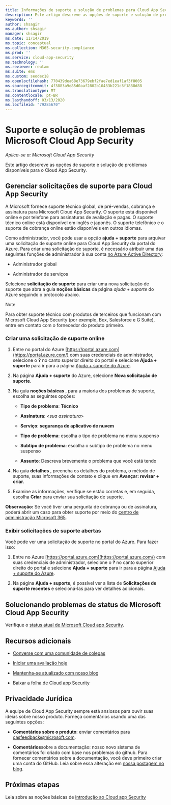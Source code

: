 ```yaml
---
title: Informações de suporte e solução de problemas para Cloud App Security
description: Este artigo descreve as opções de suporte e solução de problemas para Microsoft Cloud App Security
keywords: ''
author: shsagir
ms.author: shsagir
manager: shsagir
ms.date: 11/14/2019
ms.topic: conceptual
ms.collection: M365-security-compliance
ms.prod: ''
ms.service: cloud-app-security
ms.technology: ''
ms.reviewer: reutam
ms.suite: ems
ms.custom: seodec18
ms.openlocfilehash: 770439dea68e73679ebf2fae7ed1eaf1af3f8005
ms.sourcegitcommit: 4f3883a9e85d0aaf2802b10433b221c3f1838d88
ms.translationtype: MT
ms.contentlocale: pt-BR
ms.lasthandoff: 03/13/2020
ms.locfileid: "79285670"
---
```

# <a name="support-and-troubleshooting-microsoft-cloud-app-security"></a>Suporte e solução de problemas Microsoft Cloud App Security

*Aplica-se a: Microsoft Cloud App Security*

Este artigo descreve as opções de suporte e solução de problemas disponíveis para o Cloud App Security.

## <a name="manage-support-requests-for-cloud-app-security"></a>Gerenciar solicitações de suporte para Cloud App Security

A Microsoft fornece suporte técnico global, de pré-vendas, cobrança e assinatura para Microsoft Cloud App Security. O suporte está disponível online e por telefone para assinaturas de avaliação e pagas. O suporte técnico online está disponível em inglês e japonês. O suporte telefônico e o suporte de cobrança online estão disponíveis em outros idiomas.

Como administrador, você pode usar a opção **ajuda + suporte** para arquivar uma solicitação de suporte online para Cloud App Security da portal do Azure. Para criar uma solicitação de suporte, é necessário atribuir uma das seguintes funções de administrador à sua conta [no Azure Active Directory](https://docs.microsoft.com/azure/active-directory/active-directory-assign-admin-roles-azure-portal):

* Administrador global

* Administrador de serviços

Selecione **solicitação de suporte** para criar uma nova solicitação de suporte que abra a guia **noções básicas** da página *ajuda + suporte* do Azure seguindo o protocolo abaixo.

>[!NOTE]
> Para obter suporte técnico com produtos de terceiros que funcionam com Microsoft Cloud App Security (por exemplo, Box, Salesforce e G Suite), entre em contato com o fornecedor do produto primeiro.

### <a name="create-an-online-support-request"></a>Criar uma solicitação de suporte online

1. Entre no portal do Azure [https://portal.azure.com](https://portal.azure.com/) com suas credenciais de administrador, selecione o **?** no canto superior direito do portal e selecione **Ajuda + suporte** para ir para a página [Ajuda + suporte do Azure](https://ms.portal.azure.com/#blade/Microsoft_Azure_Support/HelpAndSupportBlade/overview).

2. Na página **Ajuda + suporte** do Azure, selecione **Nova solicitação de suporte**.

3. Na guia **noções básicas** , para a maioria dos problemas de suporte, escolha as seguintes opções:

    * **Tipo de problema**: **Técnico**

    * **Assinatura**: \<*sua assinatura*\>

    * **Serviço**: **segurança de aplicativo de nuvem**

    * **Tipo de problema**: escolha o tipo de problema no menu suspenso

    * **Subtipo de problema**: escolha o subtipo de problema no menu suspenso

    * **Assunto**: Descreva brevemente o problema que você está tendo

4. Na guia **detalhes** , preencha os detalhes do problema, o método de suporte, suas informações de contato e clique em **Avançar: revisar + criar**.

5. Examine as informações, verifique se estão corretas e, em seguida, escolha **Criar** para enviar sua solicitação de suporte.

**Observação:** Se você tiver uma pergunta de cobrança ou de assinatura, poderá abrir um caso para obter suporte por meio do [centro de administração Microsoft 365](https://admin.microsoft.com/Support/SupportEntry.aspx).

### <a name="view-open-support-requests"></a>Exibir solicitações de suporte abertas

Você pode ver uma solicitação de suporte no portal do Azure. Para fazer isso:

1. Entre no Azure [https://portal.azure.com](https://portal.azure.com/) com suas credenciais de administrador, selecione o **?** no canto superior direito do portal e selecione **Ajuda + suporte** para ir para a página [Ajuda + suporte do Azure](https://ms.portal.azure.com/#blade/Microsoft_Azure_Support/HelpAndSupportBlade/overview).

2. Na página **Ajuda + suporte**, é possível ver a lista de **Solicitações de suporte recentes** e selecioná-las para ver detalhes adicionais.

## <a name="troubleshooting-microsoft-cloud-app-security-status"></a>Solucionando problemas de status de Microsoft Cloud App Security

Verifique o [status atual de Microsoft Cloud app Security](https://status.cloudappsecurity.com/).

## <a name="additional-resources"></a>Recursos adicionais

* [Converse com uma comunidade de colegas](https://techcommunity.microsoft.com/t5/Microsoft-Cloud-App-Security/bd-p/MicrosoftCloudAppSecurity)

* [Iniciar uma avaliação hoje](https://signup.microsoft.com/Signup?OfferId=757c4c34-d589-46e4-9579-120bba5c92ed&ali=1)

* [Mantenha-se atualizado com nosso blog](https://techcommunity.microsoft.com/t5/Enterprise-Mobility-Security/bg-p/enterprisemobilityandsecurity/label-name/Microsoft%20Cloud%20App%20Security)

* Baixar [a folha de Cloud app Security](https://download.microsoft.com/download/E/F/E/EFE908F8-7EDB-4244-8039-67BA574186CC/Microsoft_Cloud_App_Security_eBook.pdf)

## <a name="feedback"></a>Privacidade Jurídica

A equipe de Cloud App Security sempre está ansiosos para ouvir suas ideias sobre nosso produto. Forneça comentários usando uma das seguintes opções:

* **Comentários sobre o produto**: enviar comentários para [casfeedback@microsoft.com](mailto:casfeedback@microsoft.com).

* **Comentários**sobre a documentação: nosso novo sistema de comentários foi criado com base nos problemas do github. Para fornecer comentários sobre a documentação, você deve primeiro criar uma conta do GitHub. Leia sobre essa alteração em [nossa postagem no blog](https://docs.microsoft.com/teamblog/a-new-feedback-system-is-coming-to-docs).

## <a name="next-steps"></a>Próximas etapas

Leia sobre as noções básicas de [introdução ao Cloud app Security](getting-started-with-cloud-app-security.md)
